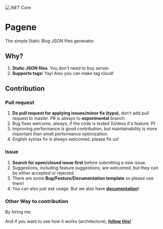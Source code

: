 ![.NET Core](https://github.com/rnielikki/Pagene/workflows/.NET%20Core/badge.svg?branch=master)

# Pagene

The simple Static Blog JSON files generator.

## Why?

1. **Static JSON files**. You don't need to buy server.
1. **Supports tags**! Yay! Also you can make tag cloud!

## Contribution

### Pull request

1. **Do pull request for applying issues/minor fix (typo)**, don't add pull request to master. PR is always to **experimental** branch.
1. Bug fixes welcome, always, if the code is tested (Unless it's feature :P)
1. Improving performance is good contribution, but maintainability is more important than small performance optimization.
1. English syntax fix is always welcomed, please fix us!

### Issue

1. **Search for open/closed issue first** before submitting a new issue.
1. Suggestions, including feature suggestions, are welcomed, but they can be either accepted or rejected.
1. There are some **Bug/Feature/Documentation template** so please use them!
1. You can also just ask usage. But we also have **[documentation](https://rnielikki.github.io/Pagene)**!

### Other Way to contribution

 By hiring me.

 And if you want to see how it works (architecture), **[follow this!](https://rnielikki.github.io/Pagene/help/architecture.html)**
